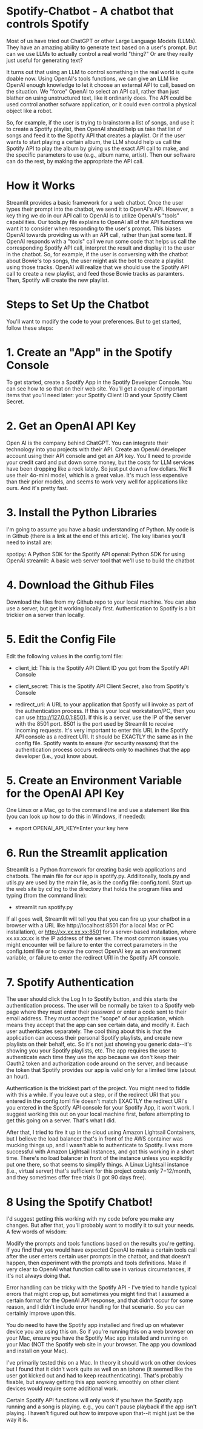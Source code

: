 # Spotify-Chatbot - A chatbot that controls Spotify
 
Most of us have tried out ChatGPT or other Large Language Models (LLMs). They have an amazing ability to generate text based on a user's prompt. But can we use LLMs to actually control a real world "thing?" Or are they really just useful for generating text?

It turns out that using an LLM to control something in the real world is quite doable now. Using OpenAI's tools functions, we can give an LLM like OpenAI enough knowledge to let it choose an external API to call, based on the situation. We "force" OpenAI to select an API call, rather than just blather on using unstructured text, like it ordinarily does. The API could be used control another sofware application, or it could even control a physical object like a robot.

So, for example, if the user is trying to brainstorm a list of songs, and use it to create a Spotify playlist, then OpenAI should help us take that list of songs and feed it to the Spotify API that creates a playlist. Or if the user wants to start playing a certain album, the LLM should help us call the Spotify API to play the album by giving us the exact API call to make, and the specific parameters to use (e.g., album name, artist). Then our software can do the rest, by making the appropriate the API call.

# How it Works

Streamlit provides a basic framework for a web chatbot. Once the user types their prompt into the chatbot, we send it to OpenAI's API. However, a key thing we do in our API call to OpenAI is to utilize OpenAI's "tools" capabilities. Our tools.py file explains to OpenAI all of the API functions we want it to consider when responding to the user's prompt. This biases OpenAI towards providing us with an API call, rather than just some text. If OpenAI responds with a "tools" call we run some code that helps us call the corresponding Spotify API call, interpret the result and display it to the user in the chatbot. So, for example, if the user is conversing with the chatbot about Bowie's top songs, the user might ask the bot to create a playlist using those tracks. OpenAI will realize that we should use the Spotify API call to create a new playlist, and feed those Bowie tracks as paramters. Then, Spotify will create the new playlist.

# Steps to Set Up the Chatbot

You'll want to modify the code to your preferences. But to get started, follow these steps:

# 1. Create an "App" in the Spotify Console
To get started, create a Spotify App in the Spotify Developer Console. You can see how to so that on their web site. You'll get a couple of important items that you'll need later: your Spotify Client ID and your Spotify Client Secret.

# 2. Get an OpenAI API Key
Open AI is the company behind ChatGPT. You can integrate their technology into you projects with their API. Create an OpenAI developer account using their API console and get an API key. You'll need to provide your credit card and put down some money, but the costs for LLM services have been dropping like a rock lately. So just put down a few dollars. We'll use their 4o-mini model, which is a great value. It's much less expensive than their prior models, and seems to work very well for applications like ours. And it's pretty fast.

# 3. Install the Python Libraries
I'm going to assume you have a basic understanding of Python. My code is in Github (there is a link at the end of this article). The key libaries you'll need to install are:

spotipy: A Python SDK for the Spotify API
openai: Python SDK for using OpenAI
streamlit: A basic web server tool that we'll use to build the chatbot

# 4. Download the Github Files
Download the files from my Github repo to your local machine. You can also use a server, but get it working locally first. Authentication to Spotify is a bit trickier on a server than locally.

# 5. Edit the Config File
Edit the following values in the config.toml file:

- client_id: This is the Spotify API Client ID you got from the Spotify API Console

- client_secret: This is the Spotify API Client Secret, also from Spotify's Console

- redirect_uri: A URL to your application that Spotify will invoke as part of the authentication process. If this is your local workstation/PC, then you can use http://127.0.0.1:8501. If this is a server, use the IP of the server with the 8501 port. 8501 is the port used by Streamlit to receive incoming requests. It's very important to enter this URL in the Spotify API console as a redirect URI. It should be EXACTLY the same as in the config file. Spotify wants to ensure (for security reasons) that the authentication process occurs redirects only to machines that the app developer (i.e., you) know about.

# 5. Create an Environment Variable for the OpenAI API Key
One Linux or a Mac, go to the command line and use a statement like this (you can look up how to do this in Windows, if needed):

- export OPENAI_API_KEY=Enter your key here

# 6. Run the Streamlit application
Streamlit is a Python framework for creating basic web applications and chatbots. The main file for our app is spotify.py. Addiitonally, tools.py and utils.py are used by the main file, as is the config file: config.toml. Start up the web site by cd'ing to the directory that holds the program files and typing (from the command line):

- streamlit run spotify.py

If all goes well, Streamlit will tell you that you can fire up your chatbot in a browser with a URL like http://localhost:8501 (for a local Mac or PC installation), or http://xx.xx.xx.xx:8501 for a server-based installation, where xx.xx.xx.xx is the IP address of the server. The most common issues you might encounter will be failure to enter the correct parameters in the config.toml file or to create the correct OpenAI key as an environment variable, or failure to enter the redirect URI in the Spotify API console.

# 7. Spotify Authentication
The user should click the Log In to Spotify button, and this starts the authentication process. The user will be normally be taken to a Spotify web page where they must enter their password or enter a code sent to their email address. They must accept the "scope" of our application, which means they accept that the app can see certain data, and modify it. Each user authenticates separately. The cool thing about this is that the application can access their personal Spotify playlists, and create new playlists on their behalf, etc. So it's not just showing you generic data--it's showing you your Spotify playlists, etc. The app requires the user to authenticate each time they use the app because we don't keep their Oauth2 token and authorization code around on the server, and because the token that Spotify provides our app is valid only for a limited time (about an hour).

Authentication is the trickiest part of the project. You might need to fiddle with this a while. If you leave out a step, or if the redirect URI that you entered in the config.toml file doesn't match EXACTLY the redirect URI's you entered in the Spotify API console for your Spotify App, it won't work. I suggest working this out on your local machine first, before attempting to get this going on a server. That's what I did.

After that, I tried to fire it up in the cloud using Amazon Lightsail Containers, but I believe the load balancer that's in front of the AWS container was mucking things up, and I wasn't able to authenticate to Spotify. I was more successful with Amazon Lightsail Instances, and got this working in a short time. There's no load balancer in front of the instance unless you explicitly put one there, so that seems to simplify things. A Linux Lightsail instance (i.e., virtual server) that's sufficient for this project costs only $7-$12/month, and they sometimes offer free trials (I got 90 days free). 

# 8 Using the Spotify Chatbot!
I'd suggest getting this working with my code before you make any changes. But after that, you'll probably want to modify it to suit your needs. A few words of wisdom:

Modify the prompts and tools functions based on the results you're getting. If you find that you would have expected OpenAI to make a certain tools call after the user enters certain user prompts in the chatbot, and that doesn't happen, then experiment with the prompts and tools definitions. Make if very clear to OpenAI what function call to use in various circumstances, if it's not always doing that.

Error handling can be tricky with the Spotify API - I've tried to handle typical errors that might crop up, but sometimes you might find that I assumed a certain format for the OpenAI API response, and that didn't occur for some reason, and I didn't include error handling for that scenario. So you can certainly improve upon this.

You do need to have the Spotify app installed and fired up on whatever device you are using this on. So if you're running this on a web browser on your Mac, ensure you have the Spotify Mac app installed and running on your Mac (NOT the Spotify web site in your browser. The app you download and install on your Mac).

I've primarily tested this on a Mac. In theory it should work on other devices but I found that it didn't work quite as well on an iphone (it seemed like the user got kicked out and had to keep reauthenticating). That's probably fixable, but anyway getting this app working smoothly on other client devices would require some additional work.

Certain Spotify API functions will only work if you have the Spotify app running and a song is playing. e.g., you can't pause playback if the app isn't playing. I haven't figured out how to imrpove upon that--it might just be the way it is. 


